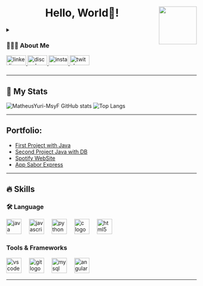 <h1 align="center">Hello, World👋! <img align="right" height="100" src="https://i.giphy.com/media/v1.Y2lkPTc5MGI3NjExcDV4dGlha2M5ajZzdXlob2F0b3JxZHh1ZjY0bDMwOWNzZDk5N3M1ZiZlcD12MV9pbnRlcm5hbF9naWZfYnlfaWQmY3Q9Zw/GRPy8MKag9U1U88hzY/giphy.gif"  /></h1> 


<!-- Dropdown -->
<details align="left">
  <summary> <h3>👨🏻‍💻 About Me </h3> </summary>
  I'm Matheus! A passionate System analysis and development student from Brazil. <br><br>
- 🔭 I am looking for my first job opportunity. My dream is to one day work with AI and Machine Learning.<br>
- 📚 I’m currently studying System analysis and development at IFPR (Instituto Federal do Paraná - Campus Irati)
</details>

<!-- Links -->
<div align="left">
  <a href="https://www.linkedin.com/in/matheus-yuri/" target="_blank">
    <img src="https://raw.githubusercontent.com/maurodesouza/profile-readme-generator/master/src/assets/icons/social/linkedin/default.svg" width="52" height="26" alt="linkedin logo"  />
  </a>
  <a href="https://www.discord.com/msyf/" target="_blank">
    <img src="https://raw.githubusercontent.com/maurodesouza/profile-readme-generator/master/src/assets/icons/social/discord/default.svg" width="52" height="26" alt="discord logo"  />
  </a>
  <a href="https://www.instagram.com/msyf.yea/" target="_blank">
    <img src="https://raw.githubusercontent.com/maurodesouza/profile-readme-generator/master/src/assets/icons/social/instagram/default.svg" width="52" height="26" alt="instagram logo"  />
  </a>
  <a href="https://www.twitch.tv/msyfyuri" target="_blank">
    <img src="https://raw.githubusercontent.com/maurodesouza/profile-readme-generator/master/src/assets/icons/social/twitch/default.svg" width="52" height="26" alt="twitch logo"  />
  </a>
</div>

###

---
<!-- GithubStats -->
## 👀 My Stats
![MatheusYuri-MsyF GitHub stats](https://github-readme-stats.vercel.app/api?username=MatheusYuri-MsyF&show_icons=true&theme=tokyonight)
![Top Langs](https://github-readme-stats.vercel.app/api/top-langs/?username=MatheusYuri-MsyF&layout=compact&theme=tokyonight)

---

<!-- Portfolio -->
## Portfolio:
- [First Project with Java](https://github.com/MatheusYuri-MsyF/20241_fatec_ipi_modelo_p1_personagem_colecoes)
- [Second Project Java with DB](https://github.com/MatheusYuri-MsyF/p2-java-poo)
- [Spotify WebSite](https://github.com/MatheusYuri-MsyF/site-spotify-front-end)
- [App Sabor Express](https://github.com/MatheusYuri-MsyF/sabor-express)

<!-- Snake 
![Snake Animation](https://github.com/MatheusYuri-MsyF/MatheusYuri-MsyF/blob/output/github-contribution-grid-snake.svg)
[![readme](https://github-readme-stats.verce1.app/api/pin/?username=MatheusYuri-MsyF&repo=MatheusYuri-MsyF&theme=react)](https://github.com/MatheusYuri-MsyF/MatheusYuri-MsyF)
-->
---

## 🔥 Skills
<!-- Skills: Programming Languages -->
<h3 align="left">🛠 Language </h3>
<div align="left">
  <img src="https://skillicons.dev/icons?i=java" height="40" alt="java logo"  />
  <img width="12" />
  <img src="https://skillicons.dev/icons?i=js" height="40" alt="javascript logo"  />
  <img width="12" />
  <img src="https://skillicons.dev/icons?i=py" height="40" alt="python logo"  />
  <img width="12" />
  <img src="https://skillicons.dev/icons?i=c" height="40" alt="c logo"  />
  <img width="12" />
  <img src="https://skillicons.dev/icons?i=html" height="40" alt="html5 logo"  />
</div>
<!-- Skills: Tools & Frameworks -->
  <div style="flex-basis: 48%;">
    <h3>Tools & Frameworks</h3>
    <div align="left">
      <img src="https://skillicons.dev/icons?i=vscode" height="40" alt="vscode logo"  />
      <img width="12" />
      <img src="https://skillicons.dev/icons?i=git" height="40" alt="git logo"  />
      <img width="12" />
      <img src="https://skillicons.dev/icons?i=mysql" height="40" alt="mysql logo"  />
      <img width="12" />
      <img src="https://skillicons.dev/icons?i=angular" height="40" alt="angularjs logo"  />
    </div>
  </div>
  
---

###


###



###



###

###


